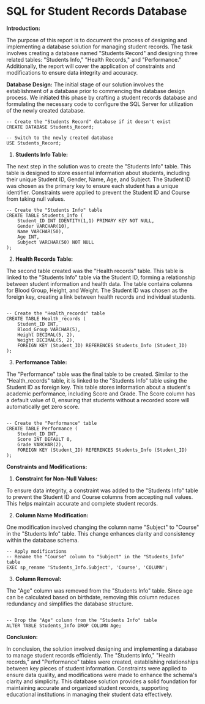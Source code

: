 # SQL for Student Records Database

**Introduction:**

The purpose of this report is to document the process of designing and implementing a database solution for managing student records. The task involves creating a database named "Students Record" and designing three related tables: "Students Info," "Health Records," and "Performance." Additionally, the report will cover the application of constraints and modifications to ensure data integrity and accuracy.

**Database Design:**
The initial stage of our solution involves the establishment of a database prior to commencing the database design process. We initiated this phase by crafting a student records database and formulating the necessary code to configure the SQL Server for utilization of the newly created database.
```
-- Create the "Students Record" database if it doesn't exist
CREATE DATABASE Students_Record;

-- Switch to the newly created database
USE Students_Record;
```

1. **Students Info Table:**

The next step in the solution was to create the "Students Info" table. This table is designed to store essential information about students, including their unique Student ID, Gender, Name, Age, and Subject. The Student ID was chosen as the primary key to ensure each student has a unique identifier. Constraints were applied to prevent the Student ID and Course from taking null values.
```
-- Create the "Students Info" table
CREATE TABLE Students_Info (
    Student_ID INT IDENTITY(1,1) PRIMARY KEY NOT NULL,
    Gender VARCHAR(10),
    Name VARCHAR(50),
	Age INT,
    Subject VARCHAR(50) NOT NULL
);
```

2. **Health Records Table:**

The second table created was the "Health records" table. This table is linked to the "Students Info" table via the Student ID, forming a relationship between student information and health data. The table contains columns for Blood Group, Height, and Weight. The Student ID was chosen as the foreign key, creating a link between health records and individual students.

```

-- Create the "Health_records" table
CREATE TABLE Health_records (
    Student_ID INT,
    Blood_Group VARCHAR(5),
    Height DECIMAL(5, 2),
    Weight DECIMAL(5, 2),
    FOREIGN KEY (Student_ID) REFERENCES Students_Info (Student_ID)
);

```

3. **Performance Table:**

The "Performance" table was the final table to be created. Similar to the "Health_records" table, it is linked to the "Students Info" table using the Student ID as foreign key. This table stores information about a student's academic performance, including Score and Grade. The Score column has a default value of 0, ensuring that students without a recorded score will automatically get zero score.

```

-- Create the "Performance" table
CREATE TABLE Performance (
    Student_ID INT,
    Score INT DEFAULT 0,
    Grade VARCHAR(2),
	FOREIGN KEY (Student_ID) REFERENCES Students_Info (Student_ID)
);

```

**Constraints and Modifications:**

1. **Constraint for Non-Null Values:**

To ensure data integrity, a constraint was added to the "Students Info" table to prevent the Student ID and Course columns from accepting null values. This helps maintain accurate and complete student records.

2. **Column Name Modification:**

One modification involved changing the column name "Subject" to "Course" in the "Students Info" table. This change enhances clarity and consistency within the database schema.
```
-- Apply modifications
-- Rename the "Course" column to "Subject" in the "Students_Info" table
EXEC sp_rename 'Students_Info.Subject', 'Course', 'COLUMN';
```

3. **Column Removal:**

The "Age" column was removed from the "Students Info" table. Since age can be calculated based on birthdate, removing this column reduces redundancy and simplifies the database structure.
```

-- Drop the "Age" column from the "Students Info" table
ALTER TABLE Students_Info DROP COLUMN Age;
```

**Conclusion:**

In conclusion, the solution involved designing and implementing a database to manage student records efficiently. The "Students Info," "Health records," and "Performance" tables were created, establishing relationships between key pieces of student information. Constraints were applied to ensure data quality, and modifications were made to enhance the schema's clarity and simplicity. This database solution provides a solid foundation for maintaining accurate and organized student records, supporting educational institutions in managing their student data effectively.

